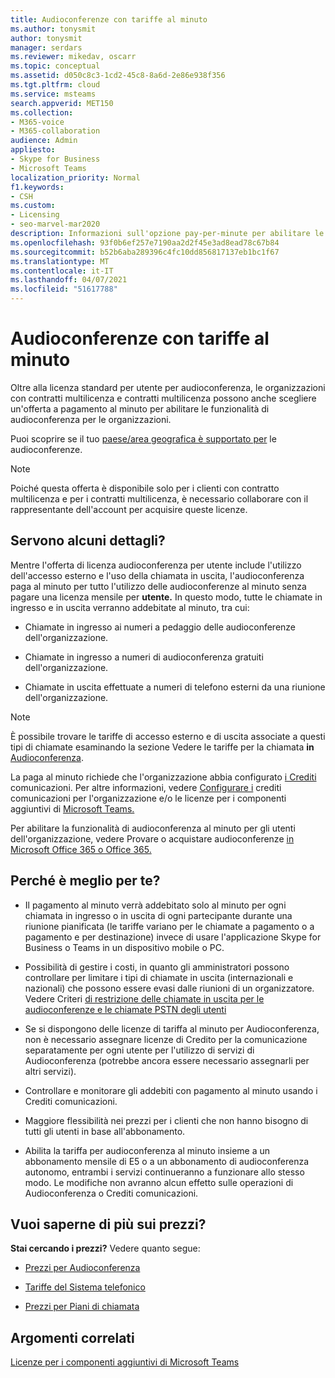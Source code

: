 ```yaml
---
title: Audioconferenze con tariffe al minuto
ms.author: tonysmit
author: tonysmit
manager: serdars
ms.reviewer: mikedav, oscarr
ms.topic: conceptual
ms.assetid: d050c8c3-1cd2-45c8-8a6d-2e86e938f356
ms.tgt.pltfrm: cloud
ms.service: msteams
search.appverid: MET150
ms.collection:
- M365-voice
- M365-collaboration
audience: Admin
appliesto:
- Skype for Business
- Microsoft Teams
localization_priority: Normal
f1.keywords:
- CSH
ms.custom:
- Licensing
- seo-marvel-mar2020
description: Informazioni sull'opzione pay-per-minute per abilitare le funzionalità di audioconferenza per le organizzazioni che usano i contratti multilicenza Microsoft.
ms.openlocfilehash: 93f0b6ef257e7190aa2d2f45e3ad8ead78c67b84
ms.sourcegitcommit: b52b6aba289396c4fc10dd856817137eb1bc1f67
ms.translationtype: MT
ms.contentlocale: it-IT
ms.lasthandoff: 04/07/2021
ms.locfileid: "51617788"
---
```

# <a name="audio-conferencing-pay-per-minute"></a>Audioconferenze con tariffe al minuto

Oltre alla licenza standard per utente per audioconferenza, le organizzazioni con contratti multilicenza e contratti multilicenza possono anche scegliere un'offerta a pagamento al minuto per abilitare le funzionalità di audioconferenza per le organizzazioni.
  

Puoi scoprire se il tuo [paese/area geografica è supportato per](country-and-region-availability-for-audio-conferencing-and-calling-plans/country-and-region-availability-for-audio-conferencing-and-calling-plans.md) le audioconferenze.

  
> [!NOTE]
> Poiché questa offerta è disponibile solo per i clienti con contratto multilicenza e per i contratti multilicenza, è necessario collaborare con il rappresentante dell'account per acquisire queste licenze. 
  
## <a name="need-some-details"></a>Servono alcuni dettagli?

Mentre l'offerta di licenza audioconferenza per utente include l'utilizzo dell'accesso esterno e l'uso della chiamata in uscita, l'audioconferenza paga al minuto per tutto l'utilizzo delle audioconferenze al minuto senza pagare una licenza mensile per **utente.** In questo modo, tutte le chiamate in ingresso e in uscita verranno addebitate al minuto, tra cui:
  
- Chiamate in ingresso ai numeri a pedaggio delle audioconferenze dell'organizzazione.
    
- Chiamate in ingresso a numeri di audioconferenza gratuiti dell'organizzazione.
    
- Chiamate in uscita effettuate a numeri di telefono esterni da una riunione dell'organizzazione.
    
> [!NOTE]
> È possibile trovare le tariffe di accesso esterno e di uscita associate a questi tipi di chiamate esaminando la sezione Vedere le tariffe per la chiamata **in** [Audioconferenza](https://products.office.com/microsoft-teams/online-meeting-solutions#Rates).
  
  
La paga al minuto richiede che l'organizzazione abbia configurato [i Crediti](what-are-communications-credits.md) comunicazioni. Per altre informazioni, vedere [Configurare i](set-up-communications-credits-for-your-organization.md) crediti comunicazioni per l'organizzazione e/o le licenze per i componenti aggiuntivi di [Microsoft Teams.](https://docs.microsoft.com/microsoftteams/teams-add-on-licensing/microsoft-teams-add-on-licensing)

  
Per abilitare la funzionalità di audioconferenza al minuto per gli utenti dell'organizzazione, vedere Provare o acquistare audioconferenze [in Microsoft Office 365 o Office 365.](try-or-purchase-audio-conferencing-in-office-365-for-teams.md)

## <a name="why-is-it-best-for-you"></a>Perché è meglio per te?

- Il pagamento al minuto verrà addebitato solo al minuto per ogni chiamata in ingresso o in uscita di ogni partecipante durante una riunione pianificata (le tariffe variano per le chiamate a pagamento o a pagamento e per destinazione) invece di usare l'applicazione Skype for Business o Teams in un dispositivo mobile o PC.

- Possibilità di gestire i costi, in quanto gli amministratori possono controllare per limitare i tipi di chiamate in uscita (internazionali e nazionali) che possono essere evasi dalle riunioni di un organizzatore. Vedere Criteri [di restrizione delle chiamate in uscita per le audioconferenze e le chiamate PSTN degli utenti](./outbound-calling-restriction-policies.md)

- Se si dispongono delle licenze di tariffa al minuto per Audioconferenza, non è necessario assegnare licenze di Credito per la comunicazione separatamente per ogni utente per l'utilizzo di servizi di Audioconferenza (potrebbe ancora essere necessario assegnarli per altri servizi).

- Controllare e monitorare gli addebiti con pagamento al minuto usando i Crediti comunicazioni.

- Maggiore flessibilità nei prezzi per i clienti che non hanno bisogno di tutti gli utenti in base all'abbonamento. 

- Abilita la tariffa per audioconferenza al minuto insieme a un abbonamento mensile di E5 o a un abbonamento di audioconferenza autonomo, entrambi i servizi continueranno a funzionare allo stesso modo. Le modifiche non avranno alcun effetto sulle operazioni di Audioconferenza o Crediti comunicazioni.
  
## <a name="want-to-find-out-more-about-pricing"></a>Vuoi saperne di più sui prezzi?

 **Stai cercando i prezzi?** Vedere quanto segue:

- [Prezzi per Audioconferenza](https://www.microsoft.com/microsoft-teams/audio-conferencing)
    
- [Tariffe del Sistema telefonico](https://www.microsoft.com/microsoft-teams/voice-calling )
    
- [Prezzi per Piani di chiamata](https://www.microsoft.com/microsoft-teams/voice-calling)
    
## <a name="related-topics"></a>Argomenti correlati
  
[Licenze per i componenti aggiuntivi di Microsoft Teams](./teams-add-on-licensing/microsoft-teams-add-on-licensing.md)
  
  
